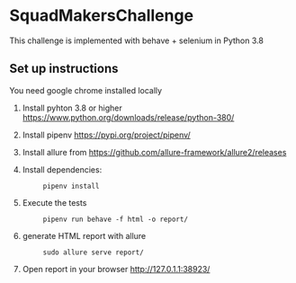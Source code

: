 # SquadMakersChallenge
This challenge is implemented with behave + selenium in Python 3.8


## Set up instructions
You need google chrome installed locally

1. Install pyhton 3.8 or higher https://www.python.org/downloads/release/python-380/
2. Install pipenv https://pypi.org/project/pipenv/
3. Install allure from https://github.com/allure-framework/allure2/releases
4. Install dependencies:

            pipenv install

5. Execute the tests

            pipenv run behave -f html -o report/

6. generate HTML report with allure

            sudo allure serve report/

7. Open report in your browser http://127.0.1.1:38923/

